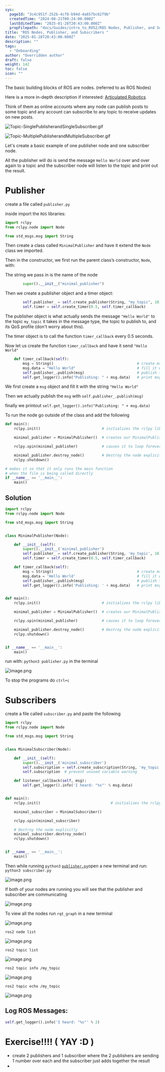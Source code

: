 ```yaml
---
sys:
  pageId: "3c4c951f-252b-4cf8-b94d-4a657bc62f9b"
  createdTime: "2024-08-21T00:24:00.000Z"
  lastEditedTime: "2025-01-28T20:43:00.000Z"
  propFilepath: "docs/Guides/intro_to_ROS2/ROS Nodes, Publisher, and Subscribers .md"
title: "ROS Nodes, Publisher, and Subscribers "
date: "2025-01-28T20:43:00.000Z"
description: ""
tags:
  - "Onboarding"
author: "Overridden author"
draft: false
weight: 142
toc: false
icon: ""
---
```


The basic building blocks of ROS are nodes. (referred to as ROS Nodes)

Here is a more in-depth description if interested: [Articulated Robotics](https://articulatedrobotics.xyz/tutorials/ready-for-ros/ros-overview#2-nodes)

Think of them as online accounts where any node can publish posts to some topic and any account can subscribe to any topic to receive updates on new posts.

![Topic-SinglePublisherandSingleSubscriber.gif](https://docs.ros.org/en/humble/_images/Topic-SinglePublisherandSingleSubscriber.gif)

![Topic-MultiplePublisherandMultipleSubscriber.gif](https://docs.ros.org/en/humble/_images/Topic-MultiplePublisherandMultipleSubscriber.gif)

Let's create a basic example of one publisher node and one subscriber node.

All the publisher will do is send the message `Hello World` over and over again to a topic and the subscriber node will listen to the topic and print out the result.

# Publisher

create a file called `publisher.py` 

inside import the `ROS` libraries:

```python
import rclpy
from rclpy.node import Node

from std_msgs.msg import String
```

Then create a class called `MinimalPublisher` and have it extend the `Node` class we imported.

Then in the constructor, we first run the parent class’s constructor, `Node`, with:

The string we pass in is the name of the node

```python
        super().__init__("minimal_publisher")
```

Then we create a publisher object and a timer object:

```python
        self.publisher_ = self.create_publisher(String, "my_topic", 10)
        self.timer = self.create_timer(0.5, self.timer_callback)
```

The publisher object is what actually sends the message `"Hello World"` to the topic `my_topic` it takes in the message type, the topic to publish to, and its QoS profile (don't worry about this).

The timer object is to call the function `timer_callback` every 0.5 seconds.

Now let us create the function `timer_callback` and have it send `"Hello World"`

```python
    def timer_callback(self):
        msg = String()                                      # create msg object
        msg.data = "Hello World"                            # fill it with data
        self.publisher_.publish(msg)                        # publish the message
        self.get_logger().info("Publishing: " + msg.data)   # print msg
```

We first create a `msg` object and fill it with the string `"Hello World"`

Then we actually publish the `msg` with `self.publisher_.publish(msg)`

finally we printout `self.get_logger().info("Publishing: " + msg.data)`

To run the node go outside of the class and add the following

```python
def main():
    rclpy.init()                            # initializes the rclpy library

    minimal_publisher = MinimalPublisher()  # creates our MinimalPublisher object

    rclpy.spin(minimal_publisher)           # causes it to loop forever

    minimal_publisher.destroy_node()        # Destroy the node explicitly
    rclpy.shutdown()

# makes it so that it only runs the main function
# when the file is being called directly
if __name__ == '__main__': 
    main()
```

## Solution

```python
import rclpy
from rclpy.node import Node

from std_msgs.msg import String


class MinimalPublisher(Node):

    def __init__(self):
        super().__init__('minimal_publisher')
        self.publisher_ = self.create_publisher(String, 'my_topic', 10)
        self.timer = self.create_timer(0.5, self.timer_callback)

    def timer_callback(self):
        msg = String()                                      # create msg object
        msg.data = 'Hello World'                            # fill it with data
        self.publisher_.publish(msg)                        # publish the message
        self.get_logger().info('Publishing: ' + msg.data)   # print msg


def main():
    rclpy.init()                            # initializes the rclpy library

    minimal_publisher = MinimalPublisher()  # creates our MinimalPublisher object

    rclpy.spin(minimal_publisher)           # causes it to loop forever

    minimal_publisher.destroy_node()        # Destroy the node explicitly
    rclpy.shutdown()


if __name__ == '__main__':
    main()
```

run with: `python3 publisher.py` in the terminal

![image.png](https://prod-files-secure.s3.us-west-2.amazonaws.com/d518164a-d88e-44d1-a4ee-3adb3bd8bce0/9214accb-ad5b-44f1-a31c-b3167c59138b/image.png?X-Amz-Algorithm=AWS4-HMAC-SHA256&X-Amz-Content-Sha256=UNSIGNED-PAYLOAD&X-Amz-Credential=ASIAZI2LB466XGIDL5AG%2F20250624%2Fus-west-2%2Fs3%2Faws4_request&X-Amz-Date=20250624T210823Z&X-Amz-Expires=3600&X-Amz-Security-Token=IQoJb3JpZ2luX2VjEDwaCXVzLXdlc3QtMiJHMEUCIQCKhl9QwWhPZ63IqT1DfIK%2Fa8Nl%2BAA6EIBE5GEs0mUySgIgTwjn4G%2BBDpAZRXrjjf4xYmSk3SqIkhTScO3XibDysMMq%2FwMINRAAGgw2Mzc0MjMxODM4MDUiDFiua5AOseZCxMGc7CrcA9El3E%2B4JJ0iZ2HFARp%2BA899hn5AiUCoEMjPvd%2FYitpSHmsccgVnXvbqfg65O30gY%2Bu%2FWAsOFIG11QBIZzqZHqF78vumAhkWHO9jfUJr4%2Blh8OiTTTN63ZkWZ5TI2xKgMQjOZoYQ9xJc%2B44Z270iR4Oe0ronhXbJGeIl3ic5KbjMndKHSVod8VRPn%2FHJtusJkrDKjHfqjd65DdrpsWZ2BlrjpTby9Dm2POWsp9n2sFCMgGPFdIaVG50tCs%2BL0JLIh3NDkFxp4Aze0wyACJkR8Zh%2BrBHrprMohZ1xjC9F7Lw5yjiiKyr0b%2F9prFy54Tg0O1a6ZDc1e%2BpiKFDeLPibwuoRQgYk%2B%2FSQ1UHTPXyzxmymNrfOOFUaJsiapEVOL4Wi1%2FeIwGI6cCP5392MkUZ0w8GthRzF9ogm03Ae0QW%2F6g%2FgS8FJh1%2FY9oY4XDHNKjNHh8kneO4DieOfKvpAlXv4RKTNXUbxzljIWT5q3GkgYBWstOf2t6SeyOoplYPjABMhZw%2B5DJDqp1T9C%2BJ92TWTTP5f9FFdS8FwjSCHXcsUO1WeRj6Crce3cvZfINeqkCNXqxDBmzblWV1wdCnW5GFNYrFfCFydad7d2ARUT7UPFiL8gmJoQMhY22mB7%2BXvMP%2BL7MIGOqUBbavX5%2BYboojoc1Zhr9TKEzZGAesSRTJe4R0ERb6knmSLJNPnBi5fsPOhzKKeYE7uiYSWCb%2FxzJ5AmwFuvRPvJwEQZ13P8vQKwVoFg4Y%2FoVs85I8JnRIlCUBmrQta1PiPLz82ynVF0PpsvZzrzRrtK8zsvcJA8RId2zDgaPkK3DCU1c0mSZd8eqDL4Brf54kRPgbjUDYp5GHxE%2Fxb4ClDymhgJA%2B9&X-Amz-Signature=473dc6a2648a6491de50ee3d1068eba1b3ca929e49ba76d1dbccd912fa47b5be&X-Amz-SignedHeaders=host&x-amz-checksum-mode=ENABLED&x-id=GetObject)

To stop the programs do `ctrl+c`

# Subscribers

create a file called `subscriber.py` and paste the following

```python
import rclpy
from rclpy.node import Node

from std_msgs.msg import String


class MinimalSubscriber(Node):

    def __init__(self):
        super().__init__('minimal_subscriber')
        self.subscription = self.create_subscription(String, 'my_topic', self.listener_callback, 10)
        self.subscription  # prevent unused variable warning

    def listener_callback(self, msg):
        self.get_logger().info('I heard: "%s"' % msg.data)


def main():
    rclpy.init()                                # initializes the rclpy library

    minimal_subscriber = MinimalSubscriber()

    rclpy.spin(minimal_subscriber)

    # Destroy the node explicitly
    minimal_subscriber.destroy_node()
    rclpy.shutdown()


if __name__ == '__main__':
    main()
```

Then while running `python3` [`publisher.py`](http://publisher.py/)open a new terminal and run: `python3 subscriber.py` 

![image.png](https://prod-files-secure.s3.us-west-2.amazonaws.com/d518164a-d88e-44d1-a4ee-3adb3bd8bce0/611fccf2-c738-4dbd-94e9-98f209092866/image.png?X-Amz-Algorithm=AWS4-HMAC-SHA256&X-Amz-Content-Sha256=UNSIGNED-PAYLOAD&X-Amz-Credential=ASIAZI2LB466XGIDL5AG%2F20250624%2Fus-west-2%2Fs3%2Faws4_request&X-Amz-Date=20250624T210823Z&X-Amz-Expires=3600&X-Amz-Security-Token=IQoJb3JpZ2luX2VjEDwaCXVzLXdlc3QtMiJHMEUCIQCKhl9QwWhPZ63IqT1DfIK%2Fa8Nl%2BAA6EIBE5GEs0mUySgIgTwjn4G%2BBDpAZRXrjjf4xYmSk3SqIkhTScO3XibDysMMq%2FwMINRAAGgw2Mzc0MjMxODM4MDUiDFiua5AOseZCxMGc7CrcA9El3E%2B4JJ0iZ2HFARp%2BA899hn5AiUCoEMjPvd%2FYitpSHmsccgVnXvbqfg65O30gY%2Bu%2FWAsOFIG11QBIZzqZHqF78vumAhkWHO9jfUJr4%2Blh8OiTTTN63ZkWZ5TI2xKgMQjOZoYQ9xJc%2B44Z270iR4Oe0ronhXbJGeIl3ic5KbjMndKHSVod8VRPn%2FHJtusJkrDKjHfqjd65DdrpsWZ2BlrjpTby9Dm2POWsp9n2sFCMgGPFdIaVG50tCs%2BL0JLIh3NDkFxp4Aze0wyACJkR8Zh%2BrBHrprMohZ1xjC9F7Lw5yjiiKyr0b%2F9prFy54Tg0O1a6ZDc1e%2BpiKFDeLPibwuoRQgYk%2B%2FSQ1UHTPXyzxmymNrfOOFUaJsiapEVOL4Wi1%2FeIwGI6cCP5392MkUZ0w8GthRzF9ogm03Ae0QW%2F6g%2FgS8FJh1%2FY9oY4XDHNKjNHh8kneO4DieOfKvpAlXv4RKTNXUbxzljIWT5q3GkgYBWstOf2t6SeyOoplYPjABMhZw%2B5DJDqp1T9C%2BJ92TWTTP5f9FFdS8FwjSCHXcsUO1WeRj6Crce3cvZfINeqkCNXqxDBmzblWV1wdCnW5GFNYrFfCFydad7d2ARUT7UPFiL8gmJoQMhY22mB7%2BXvMP%2BL7MIGOqUBbavX5%2BYboojoc1Zhr9TKEzZGAesSRTJe4R0ERb6knmSLJNPnBi5fsPOhzKKeYE7uiYSWCb%2FxzJ5AmwFuvRPvJwEQZ13P8vQKwVoFg4Y%2FoVs85I8JnRIlCUBmrQta1PiPLz82ynVF0PpsvZzrzRrtK8zsvcJA8RId2zDgaPkK3DCU1c0mSZd8eqDL4Brf54kRPgbjUDYp5GHxE%2Fxb4ClDymhgJA%2B9&X-Amz-Signature=899e17927018c991a02026e8afa412e0da18176b8bd8ed8108df27f421b3d738&X-Amz-SignedHeaders=host&x-amz-checksum-mode=ENABLED&x-id=GetObject)

If both of your nodes are running you will see that the publisher and subscriber are communicating

![image.png](https://prod-files-secure.s3.us-west-2.amazonaws.com/d518164a-d88e-44d1-a4ee-3adb3bd8bce0/eea428b5-1cf0-43bb-a30b-81cbaf6c5c78/image.png?X-Amz-Algorithm=AWS4-HMAC-SHA256&X-Amz-Content-Sha256=UNSIGNED-PAYLOAD&X-Amz-Credential=ASIAZI2LB466XGIDL5AG%2F20250624%2Fus-west-2%2Fs3%2Faws4_request&X-Amz-Date=20250624T210823Z&X-Amz-Expires=3600&X-Amz-Security-Token=IQoJb3JpZ2luX2VjEDwaCXVzLXdlc3QtMiJHMEUCIQCKhl9QwWhPZ63IqT1DfIK%2Fa8Nl%2BAA6EIBE5GEs0mUySgIgTwjn4G%2BBDpAZRXrjjf4xYmSk3SqIkhTScO3XibDysMMq%2FwMINRAAGgw2Mzc0MjMxODM4MDUiDFiua5AOseZCxMGc7CrcA9El3E%2B4JJ0iZ2HFARp%2BA899hn5AiUCoEMjPvd%2FYitpSHmsccgVnXvbqfg65O30gY%2Bu%2FWAsOFIG11QBIZzqZHqF78vumAhkWHO9jfUJr4%2Blh8OiTTTN63ZkWZ5TI2xKgMQjOZoYQ9xJc%2B44Z270iR4Oe0ronhXbJGeIl3ic5KbjMndKHSVod8VRPn%2FHJtusJkrDKjHfqjd65DdrpsWZ2BlrjpTby9Dm2POWsp9n2sFCMgGPFdIaVG50tCs%2BL0JLIh3NDkFxp4Aze0wyACJkR8Zh%2BrBHrprMohZ1xjC9F7Lw5yjiiKyr0b%2F9prFy54Tg0O1a6ZDc1e%2BpiKFDeLPibwuoRQgYk%2B%2FSQ1UHTPXyzxmymNrfOOFUaJsiapEVOL4Wi1%2FeIwGI6cCP5392MkUZ0w8GthRzF9ogm03Ae0QW%2F6g%2FgS8FJh1%2FY9oY4XDHNKjNHh8kneO4DieOfKvpAlXv4RKTNXUbxzljIWT5q3GkgYBWstOf2t6SeyOoplYPjABMhZw%2B5DJDqp1T9C%2BJ92TWTTP5f9FFdS8FwjSCHXcsUO1WeRj6Crce3cvZfINeqkCNXqxDBmzblWV1wdCnW5GFNYrFfCFydad7d2ARUT7UPFiL8gmJoQMhY22mB7%2BXvMP%2BL7MIGOqUBbavX5%2BYboojoc1Zhr9TKEzZGAesSRTJe4R0ERb6knmSLJNPnBi5fsPOhzKKeYE7uiYSWCb%2FxzJ5AmwFuvRPvJwEQZ13P8vQKwVoFg4Y%2FoVs85I8JnRIlCUBmrQta1PiPLz82ynVF0PpsvZzrzRrtK8zsvcJA8RId2zDgaPkK3DCU1c0mSZd8eqDL4Brf54kRPgbjUDYp5GHxE%2Fxb4ClDymhgJA%2B9&X-Amz-Signature=5275f8c6c232b61169c2fe397df38a8c9e10610b151db5abb585def1f9fbf053&X-Amz-SignedHeaders=host&x-amz-checksum-mode=ENABLED&x-id=GetObject)

To view all the nodes run `rqt_graph` in a new terminal

![image.png](https://prod-files-secure.s3.us-west-2.amazonaws.com/d518164a-d88e-44d1-a4ee-3adb3bd8bce0/1d98e964-4318-4d62-b5c4-8c8f78368598/image.png?X-Amz-Algorithm=AWS4-HMAC-SHA256&X-Amz-Content-Sha256=UNSIGNED-PAYLOAD&X-Amz-Credential=ASIAZI2LB466XGIDL5AG%2F20250624%2Fus-west-2%2Fs3%2Faws4_request&X-Amz-Date=20250624T210823Z&X-Amz-Expires=3600&X-Amz-Security-Token=IQoJb3JpZ2luX2VjEDwaCXVzLXdlc3QtMiJHMEUCIQCKhl9QwWhPZ63IqT1DfIK%2Fa8Nl%2BAA6EIBE5GEs0mUySgIgTwjn4G%2BBDpAZRXrjjf4xYmSk3SqIkhTScO3XibDysMMq%2FwMINRAAGgw2Mzc0MjMxODM4MDUiDFiua5AOseZCxMGc7CrcA9El3E%2B4JJ0iZ2HFARp%2BA899hn5AiUCoEMjPvd%2FYitpSHmsccgVnXvbqfg65O30gY%2Bu%2FWAsOFIG11QBIZzqZHqF78vumAhkWHO9jfUJr4%2Blh8OiTTTN63ZkWZ5TI2xKgMQjOZoYQ9xJc%2B44Z270iR4Oe0ronhXbJGeIl3ic5KbjMndKHSVod8VRPn%2FHJtusJkrDKjHfqjd65DdrpsWZ2BlrjpTby9Dm2POWsp9n2sFCMgGPFdIaVG50tCs%2BL0JLIh3NDkFxp4Aze0wyACJkR8Zh%2BrBHrprMohZ1xjC9F7Lw5yjiiKyr0b%2F9prFy54Tg0O1a6ZDc1e%2BpiKFDeLPibwuoRQgYk%2B%2FSQ1UHTPXyzxmymNrfOOFUaJsiapEVOL4Wi1%2FeIwGI6cCP5392MkUZ0w8GthRzF9ogm03Ae0QW%2F6g%2FgS8FJh1%2FY9oY4XDHNKjNHh8kneO4DieOfKvpAlXv4RKTNXUbxzljIWT5q3GkgYBWstOf2t6SeyOoplYPjABMhZw%2B5DJDqp1T9C%2BJ92TWTTP5f9FFdS8FwjSCHXcsUO1WeRj6Crce3cvZfINeqkCNXqxDBmzblWV1wdCnW5GFNYrFfCFydad7d2ARUT7UPFiL8gmJoQMhY22mB7%2BXvMP%2BL7MIGOqUBbavX5%2BYboojoc1Zhr9TKEzZGAesSRTJe4R0ERb6knmSLJNPnBi5fsPOhzKKeYE7uiYSWCb%2FxzJ5AmwFuvRPvJwEQZ13P8vQKwVoFg4Y%2FoVs85I8JnRIlCUBmrQta1PiPLz82ynVF0PpsvZzrzRrtK8zsvcJA8RId2zDgaPkK3DCU1c0mSZd8eqDL4Brf54kRPgbjUDYp5GHxE%2Fxb4ClDymhgJA%2B9&X-Amz-Signature=f56d12b9267857529e9a724f136517097681670f9647d67ec42fb3333697aa90&X-Amz-SignedHeaders=host&x-amz-checksum-mode=ENABLED&x-id=GetObject)

`ros2 node list`

![image.png](https://prod-files-secure.s3.us-west-2.amazonaws.com/d518164a-d88e-44d1-a4ee-3adb3bd8bce0/680ac8cf-e6d9-4164-9ece-5b9a6fccffee/image.png?X-Amz-Algorithm=AWS4-HMAC-SHA256&X-Amz-Content-Sha256=UNSIGNED-PAYLOAD&X-Amz-Credential=ASIAZI2LB466XGIDL5AG%2F20250624%2Fus-west-2%2Fs3%2Faws4_request&X-Amz-Date=20250624T210823Z&X-Amz-Expires=3600&X-Amz-Security-Token=IQoJb3JpZ2luX2VjEDwaCXVzLXdlc3QtMiJHMEUCIQCKhl9QwWhPZ63IqT1DfIK%2Fa8Nl%2BAA6EIBE5GEs0mUySgIgTwjn4G%2BBDpAZRXrjjf4xYmSk3SqIkhTScO3XibDysMMq%2FwMINRAAGgw2Mzc0MjMxODM4MDUiDFiua5AOseZCxMGc7CrcA9El3E%2B4JJ0iZ2HFARp%2BA899hn5AiUCoEMjPvd%2FYitpSHmsccgVnXvbqfg65O30gY%2Bu%2FWAsOFIG11QBIZzqZHqF78vumAhkWHO9jfUJr4%2Blh8OiTTTN63ZkWZ5TI2xKgMQjOZoYQ9xJc%2B44Z270iR4Oe0ronhXbJGeIl3ic5KbjMndKHSVod8VRPn%2FHJtusJkrDKjHfqjd65DdrpsWZ2BlrjpTby9Dm2POWsp9n2sFCMgGPFdIaVG50tCs%2BL0JLIh3NDkFxp4Aze0wyACJkR8Zh%2BrBHrprMohZ1xjC9F7Lw5yjiiKyr0b%2F9prFy54Tg0O1a6ZDc1e%2BpiKFDeLPibwuoRQgYk%2B%2FSQ1UHTPXyzxmymNrfOOFUaJsiapEVOL4Wi1%2FeIwGI6cCP5392MkUZ0w8GthRzF9ogm03Ae0QW%2F6g%2FgS8FJh1%2FY9oY4XDHNKjNHh8kneO4DieOfKvpAlXv4RKTNXUbxzljIWT5q3GkgYBWstOf2t6SeyOoplYPjABMhZw%2B5DJDqp1T9C%2BJ92TWTTP5f9FFdS8FwjSCHXcsUO1WeRj6Crce3cvZfINeqkCNXqxDBmzblWV1wdCnW5GFNYrFfCFydad7d2ARUT7UPFiL8gmJoQMhY22mB7%2BXvMP%2BL7MIGOqUBbavX5%2BYboojoc1Zhr9TKEzZGAesSRTJe4R0ERb6knmSLJNPnBi5fsPOhzKKeYE7uiYSWCb%2FxzJ5AmwFuvRPvJwEQZ13P8vQKwVoFg4Y%2FoVs85I8JnRIlCUBmrQta1PiPLz82ynVF0PpsvZzrzRrtK8zsvcJA8RId2zDgaPkK3DCU1c0mSZd8eqDL4Brf54kRPgbjUDYp5GHxE%2Fxb4ClDymhgJA%2B9&X-Amz-Signature=81b17e79cf977bfd907b6764a8538fa5e28f0c4f61ab31bae6a314fd9b0e489f&X-Amz-SignedHeaders=host&x-amz-checksum-mode=ENABLED&x-id=GetObject)

`ros2 topic list`

![image.png](https://prod-files-secure.s3.us-west-2.amazonaws.com/d518164a-d88e-44d1-a4ee-3adb3bd8bce0/eee2ebe1-27ef-4a4a-96fb-2ca54126fb29/image.png?X-Amz-Algorithm=AWS4-HMAC-SHA256&X-Amz-Content-Sha256=UNSIGNED-PAYLOAD&X-Amz-Credential=ASIAZI2LB466XGIDL5AG%2F20250624%2Fus-west-2%2Fs3%2Faws4_request&X-Amz-Date=20250624T210823Z&X-Amz-Expires=3600&X-Amz-Security-Token=IQoJb3JpZ2luX2VjEDwaCXVzLXdlc3QtMiJHMEUCIQCKhl9QwWhPZ63IqT1DfIK%2Fa8Nl%2BAA6EIBE5GEs0mUySgIgTwjn4G%2BBDpAZRXrjjf4xYmSk3SqIkhTScO3XibDysMMq%2FwMINRAAGgw2Mzc0MjMxODM4MDUiDFiua5AOseZCxMGc7CrcA9El3E%2B4JJ0iZ2HFARp%2BA899hn5AiUCoEMjPvd%2FYitpSHmsccgVnXvbqfg65O30gY%2Bu%2FWAsOFIG11QBIZzqZHqF78vumAhkWHO9jfUJr4%2Blh8OiTTTN63ZkWZ5TI2xKgMQjOZoYQ9xJc%2B44Z270iR4Oe0ronhXbJGeIl3ic5KbjMndKHSVod8VRPn%2FHJtusJkrDKjHfqjd65DdrpsWZ2BlrjpTby9Dm2POWsp9n2sFCMgGPFdIaVG50tCs%2BL0JLIh3NDkFxp4Aze0wyACJkR8Zh%2BrBHrprMohZ1xjC9F7Lw5yjiiKyr0b%2F9prFy54Tg0O1a6ZDc1e%2BpiKFDeLPibwuoRQgYk%2B%2FSQ1UHTPXyzxmymNrfOOFUaJsiapEVOL4Wi1%2FeIwGI6cCP5392MkUZ0w8GthRzF9ogm03Ae0QW%2F6g%2FgS8FJh1%2FY9oY4XDHNKjNHh8kneO4DieOfKvpAlXv4RKTNXUbxzljIWT5q3GkgYBWstOf2t6SeyOoplYPjABMhZw%2B5DJDqp1T9C%2BJ92TWTTP5f9FFdS8FwjSCHXcsUO1WeRj6Crce3cvZfINeqkCNXqxDBmzblWV1wdCnW5GFNYrFfCFydad7d2ARUT7UPFiL8gmJoQMhY22mB7%2BXvMP%2BL7MIGOqUBbavX5%2BYboojoc1Zhr9TKEzZGAesSRTJe4R0ERb6knmSLJNPnBi5fsPOhzKKeYE7uiYSWCb%2FxzJ5AmwFuvRPvJwEQZ13P8vQKwVoFg4Y%2FoVs85I8JnRIlCUBmrQta1PiPLz82ynVF0PpsvZzrzRrtK8zsvcJA8RId2zDgaPkK3DCU1c0mSZd8eqDL4Brf54kRPgbjUDYp5GHxE%2Fxb4ClDymhgJA%2B9&X-Amz-Signature=c8e7918f829121c33c166d9e51548c5b685102e6624d4bcc5e9f8465989b2064&X-Amz-SignedHeaders=host&x-amz-checksum-mode=ENABLED&x-id=GetObject)

`ros2 topic info /my_topic`

![image.png](https://prod-files-secure.s3.us-west-2.amazonaws.com/d518164a-d88e-44d1-a4ee-3adb3bd8bce0/6288ef12-cb9e-406f-b9eb-65feed3a9011/image.png?X-Amz-Algorithm=AWS4-HMAC-SHA256&X-Amz-Content-Sha256=UNSIGNED-PAYLOAD&X-Amz-Credential=ASIAZI2LB466XGIDL5AG%2F20250624%2Fus-west-2%2Fs3%2Faws4_request&X-Amz-Date=20250624T210823Z&X-Amz-Expires=3600&X-Amz-Security-Token=IQoJb3JpZ2luX2VjEDwaCXVzLXdlc3QtMiJHMEUCIQCKhl9QwWhPZ63IqT1DfIK%2Fa8Nl%2BAA6EIBE5GEs0mUySgIgTwjn4G%2BBDpAZRXrjjf4xYmSk3SqIkhTScO3XibDysMMq%2FwMINRAAGgw2Mzc0MjMxODM4MDUiDFiua5AOseZCxMGc7CrcA9El3E%2B4JJ0iZ2HFARp%2BA899hn5AiUCoEMjPvd%2FYitpSHmsccgVnXvbqfg65O30gY%2Bu%2FWAsOFIG11QBIZzqZHqF78vumAhkWHO9jfUJr4%2Blh8OiTTTN63ZkWZ5TI2xKgMQjOZoYQ9xJc%2B44Z270iR4Oe0ronhXbJGeIl3ic5KbjMndKHSVod8VRPn%2FHJtusJkrDKjHfqjd65DdrpsWZ2BlrjpTby9Dm2POWsp9n2sFCMgGPFdIaVG50tCs%2BL0JLIh3NDkFxp4Aze0wyACJkR8Zh%2BrBHrprMohZ1xjC9F7Lw5yjiiKyr0b%2F9prFy54Tg0O1a6ZDc1e%2BpiKFDeLPibwuoRQgYk%2B%2FSQ1UHTPXyzxmymNrfOOFUaJsiapEVOL4Wi1%2FeIwGI6cCP5392MkUZ0w8GthRzF9ogm03Ae0QW%2F6g%2FgS8FJh1%2FY9oY4XDHNKjNHh8kneO4DieOfKvpAlXv4RKTNXUbxzljIWT5q3GkgYBWstOf2t6SeyOoplYPjABMhZw%2B5DJDqp1T9C%2BJ92TWTTP5f9FFdS8FwjSCHXcsUO1WeRj6Crce3cvZfINeqkCNXqxDBmzblWV1wdCnW5GFNYrFfCFydad7d2ARUT7UPFiL8gmJoQMhY22mB7%2BXvMP%2BL7MIGOqUBbavX5%2BYboojoc1Zhr9TKEzZGAesSRTJe4R0ERb6knmSLJNPnBi5fsPOhzKKeYE7uiYSWCb%2FxzJ5AmwFuvRPvJwEQZ13P8vQKwVoFg4Y%2FoVs85I8JnRIlCUBmrQta1PiPLz82ynVF0PpsvZzrzRrtK8zsvcJA8RId2zDgaPkK3DCU1c0mSZd8eqDL4Brf54kRPgbjUDYp5GHxE%2Fxb4ClDymhgJA%2B9&X-Amz-Signature=98e6ee4b2e2c0d961f9de6dd6b7392f5a0448b47f82b38ab6a007bc1f1dbc598&X-Amz-SignedHeaders=host&x-amz-checksum-mode=ENABLED&x-id=GetObject)

`ros2 topic echo /my_topic`

![image.png](https://prod-files-secure.s3.us-west-2.amazonaws.com/d518164a-d88e-44d1-a4ee-3adb3bd8bce0/0a6fcb4d-422d-4a6c-a803-749ef4adf2c6/image.png?X-Amz-Algorithm=AWS4-HMAC-SHA256&X-Amz-Content-Sha256=UNSIGNED-PAYLOAD&X-Amz-Credential=ASIAZI2LB466XGIDL5AG%2F20250624%2Fus-west-2%2Fs3%2Faws4_request&X-Amz-Date=20250624T210823Z&X-Amz-Expires=3600&X-Amz-Security-Token=IQoJb3JpZ2luX2VjEDwaCXVzLXdlc3QtMiJHMEUCIQCKhl9QwWhPZ63IqT1DfIK%2Fa8Nl%2BAA6EIBE5GEs0mUySgIgTwjn4G%2BBDpAZRXrjjf4xYmSk3SqIkhTScO3XibDysMMq%2FwMINRAAGgw2Mzc0MjMxODM4MDUiDFiua5AOseZCxMGc7CrcA9El3E%2B4JJ0iZ2HFARp%2BA899hn5AiUCoEMjPvd%2FYitpSHmsccgVnXvbqfg65O30gY%2Bu%2FWAsOFIG11QBIZzqZHqF78vumAhkWHO9jfUJr4%2Blh8OiTTTN63ZkWZ5TI2xKgMQjOZoYQ9xJc%2B44Z270iR4Oe0ronhXbJGeIl3ic5KbjMndKHSVod8VRPn%2FHJtusJkrDKjHfqjd65DdrpsWZ2BlrjpTby9Dm2POWsp9n2sFCMgGPFdIaVG50tCs%2BL0JLIh3NDkFxp4Aze0wyACJkR8Zh%2BrBHrprMohZ1xjC9F7Lw5yjiiKyr0b%2F9prFy54Tg0O1a6ZDc1e%2BpiKFDeLPibwuoRQgYk%2B%2FSQ1UHTPXyzxmymNrfOOFUaJsiapEVOL4Wi1%2FeIwGI6cCP5392MkUZ0w8GthRzF9ogm03Ae0QW%2F6g%2FgS8FJh1%2FY9oY4XDHNKjNHh8kneO4DieOfKvpAlXv4RKTNXUbxzljIWT5q3GkgYBWstOf2t6SeyOoplYPjABMhZw%2B5DJDqp1T9C%2BJ92TWTTP5f9FFdS8FwjSCHXcsUO1WeRj6Crce3cvZfINeqkCNXqxDBmzblWV1wdCnW5GFNYrFfCFydad7d2ARUT7UPFiL8gmJoQMhY22mB7%2BXvMP%2BL7MIGOqUBbavX5%2BYboojoc1Zhr9TKEzZGAesSRTJe4R0ERb6knmSLJNPnBi5fsPOhzKKeYE7uiYSWCb%2FxzJ5AmwFuvRPvJwEQZ13P8vQKwVoFg4Y%2FoVs85I8JnRIlCUBmrQta1PiPLz82ynVF0PpsvZzrzRrtK8zsvcJA8RId2zDgaPkK3DCU1c0mSZd8eqDL4Brf54kRPgbjUDYp5GHxE%2Fxb4ClDymhgJA%2B9&X-Amz-Signature=2cfb1edee950e1c53e10b652f0b6d1d153ba38a2e68ed713ec842a4069eaa2ff&X-Amz-SignedHeaders=host&x-amz-checksum-mode=ENABLED&x-id=GetObject)

## Log ROS Messages:

```python
self.get_logger().info('I heard: "%s"' % 2)
```

# Exercise!!!! ( YAY :D )

- create 2 publishers and 1 subscriber where the 2 publishers are sending 1 number over each and the subscriber just adds together the result
- 
